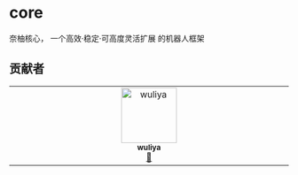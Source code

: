 # core
奈柚核心， 一个高效·稳定·可高度灵活扩展 的机器人框架


## 贡献者

<!-- ALL-CONTRIBUTORS-LIST:START - Do not remove or modify this section -->
<!-- prettier-ignore-start -->
<!-- markdownlint-disable -->
<table>
  <tbody>
    <tr>
      <td align="center" valign="top" width="14.28%"><a href="http://wuliya.cn"><img src="https://avatars.githubusercontent.com/u/71247360?v=4?s=100" width="100px;" alt="wuliya"/><br /><sub><b>wuliya</b></sub></a><br /><a href="#design-shiwuliya" title="Design">🎨</a></td>
    </tr>
  </tbody>
</table>

<!-- markdownlint-restore -->
<!-- prettier-ignore-end -->

<!-- ALL-CONTRIBUTORS-LIST:END -->